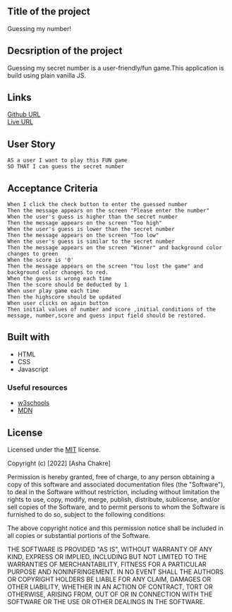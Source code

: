 ## Title of the project

Guessing my number!

## Decsription of the project

Guessing my secret number is a user-friendly/fun game.This application is build using plain vanilla JS.

## Links

[Github URL](https://github.com/ashachakre0906/Guess-My-Number)<br>
[Live URL](https://ashachakre0906.github.io/Guess-My-Number/)<br>

## User Story

```
AS a user I want to play this FUN game
SO THAT I can guess the secret number
```

## Acceptance Criteria

```
When I click the check button to enter the guessed number
Then the message appears on the screen "Please enter the number"
When the user's guess is higher than the secret number
Then the message appears on the screen "Too high"
When the user's guess is lower than the secret number
Then the message appears on the screen "Too low"
When the user's guess is similar to the secret number
Then the message appears on the screen "Winner" and background color changes to green
When the score is '0'
Then the message appears on the screen "You lost the game" and background color changes to red.
When the guess is wrong each time
Then the score should be deducted by 1
When user play game each time
Then the highscore should be updated
When user clicks on again button
Then initial values of number and score ,initial conditions of the message, number,score and guess input field should be restored.
```

## Built with

- HTML
- CSS
- Javascript

### Useful resources

- [w3schools](https://www.w3schools.com/js/default.asp)
- [MDN](https://developer.mozilla.org/en-US/docs/Web/JavaScript/Reference/Functions)

## License

Licensed under the [MIT](https://choosealicense.com/licenses/mit/) license.

Copyright (c) [2022] [Asha Chakre]

Permission is hereby granted, free of charge, to any person obtaining a copy
of this software and associated documentation files (the "Software"), to deal
in the Software without restriction, including without limitation the rights
to use, copy, modify, merge, publish, distribute, sublicense, and/or sell
copies of the Software, and to permit persons to whom the Software is
furnished to do so, subject to the following conditions:

The above copyright notice and this permission notice shall be included in all
copies or substantial portions of the Software.

THE SOFTWARE IS PROVIDED "AS IS", WITHOUT WARRANTY OF ANY KIND, EXPRESS OR
IMPLIED, INCLUDING BUT NOT LIMITED TO THE WARRANTIES OF MERCHANTABILITY,
FITNESS FOR A PARTICULAR PURPOSE AND NONINFRINGEMENT. IN NO EVENT SHALL THE
AUTHORS OR COPYRIGHT HOLDERS BE LIABLE FOR ANY CLAIM, DAMAGES OR OTHER
LIABILITY, WHETHER IN AN ACTION OF CONTRACT, TORT OR OTHERWISE, ARISING FROM,
OUT OF OR IN CONNECTION WITH THE SOFTWARE OR THE USE OR OTHER DEALINGS IN THE
SOFTWARE.

